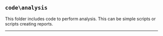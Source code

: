 ## `code\analysis`

This folder includes code to perform analysis. This can be simple scripts or scripts creating reports. 

---
